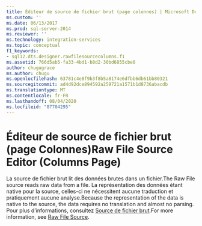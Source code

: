 ```yaml
---
title: Éditeur de source de fichier brut (page colonnes) | Microsoft Docs
ms.custom: ''
ms.date: 06/13/2017
ms.prod: sql-server-2014
ms.reviewer: ''
ms.technology: integration-services
ms.topic: conceptual
f1_keywords:
- sql12.dts.designer.rawfilesourcecolumns.f1
ms.assetid: 766d5ab5-fa33-4bd1-b8d2-30bd6855cbe0
author: chugugrace
ms.author: chugu
ms.openlocfilehash: 63781c4e8f9b3f8b5a8174e6dfbb6db61bb80321
ms.sourcegitcommit: ad4d92dce894592a259721a1571b1d8736abacdb
ms.translationtype: MT
ms.contentlocale: fr-FR
ms.lasthandoff: 08/04/2020
ms.locfileid: "87704295"
---
```

# <a name="raw-file-source-editor-columns-page"></a><span data-ttu-id="85f02-102">Éditeur de source de fichier brut (page Colonnes)</span><span class="sxs-lookup"><span data-stu-id="85f02-102">Raw File Source Editor (Columns Page)</span></span>
  <span data-ttu-id="85f02-103">La source de fichier brut lit des données brutes dans un fichier.</span><span class="sxs-lookup"><span data-stu-id="85f02-103">The Raw File source reads raw data from a file.</span></span> <span data-ttu-id="85f02-104">La représentation des données étant native pour la source, celles-ci ne nécessitent aucune traduction et pratiquement aucune analyse.</span><span class="sxs-lookup"><span data-stu-id="85f02-104">Because the representation of the data is native to the source, the data requires no translation and almost no parsing.</span></span> <span data-ttu-id="85f02-105">Pour plus d’informations, consultez [Source de fichier brut](data-flow/raw-file-source.md).</span><span class="sxs-lookup"><span data-stu-id="85f02-105">For more information, see [Raw File Source](data-flow/raw-file-source.md).</span></span>  
  
  
